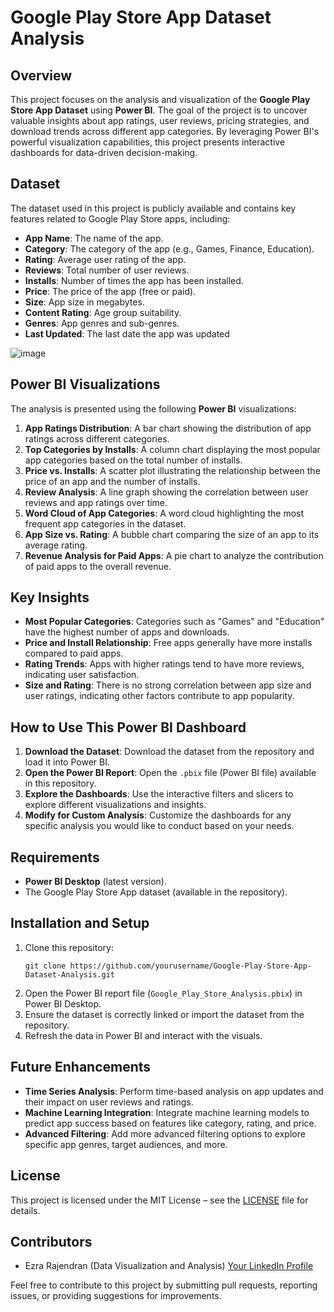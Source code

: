 # Google Play Store App Dataset Analysis

## Overview
This project focuses on the analysis and visualization of the **Google Play Store App Dataset** using **Power BI**. The goal of the project is to uncover valuable insights about app ratings, user reviews, pricing strategies, and download trends across different app categories. By leveraging Power BI's powerful visualization capabilities, this project presents interactive dashboards for data-driven decision-making.

## Dataset
The dataset used in this project is publicly available and contains key features related to Google Play Store apps, including:
- **App Name**: The name of the app.
- **Category**: The category of the app (e.g., Games, Finance, Education).
- **Rating**: Average user rating of the app.
- **Reviews**: Total number of user reviews.
- **Installs**: Number of times the app has been installed.
- **Price**: The price of the app (free or paid).
- **Size**: App size in megabytes.
- **Content Rating**: Age group suitability.
- **Genres**: App genres and sub-genres.
- **Last Updated**: The last date the app was updated

![image](https://github.com/user-attachments/assets/73cf66a4-6acb-4753-ba93-59b644674916)


## Power BI Visualizations
The analysis is presented using the following **Power BI** visualizations:
1. **App Ratings Distribution**: A bar chart showing the distribution of app ratings across different categories.
2. **Top Categories by Installs**: A column chart displaying the most popular app categories based on the total number of installs.
3. **Price vs. Installs**: A scatter plot illustrating the relationship between the price of an app and the number of installs.
4. **Review Analysis**: A line graph showing the correlation between user reviews and app ratings over time.
5. **Word Cloud of App Categories**: A word cloud highlighting the most frequent app categories in the dataset.
6. **App Size vs. Rating**: A bubble chart comparing the size of an app to its average rating.
7. **Revenue Analysis for Paid Apps**: A pie chart to analyze the contribution of paid apps to the overall revenue.

## Key Insights
- **Most Popular Categories**: Categories such as "Games" and "Education" have the highest number of apps and downloads.
- **Price and Install Relationship**: Free apps generally have more installs compared to paid apps.
- **Rating Trends**: Apps with higher ratings tend to have more reviews, indicating user satisfaction.
- **Size and Rating**: There is no strong correlation between app size and user ratings, indicating other factors contribute to app popularity.

## How to Use This Power BI Dashboard
1. **Download the Dataset**: Download the dataset from the repository and load it into Power BI.
2. **Open the Power BI Report**: Open the `.pbix` file (Power BI file) available in this repository.
3. **Explore the Dashboards**: Use the interactive filters and slicers to explore different visualizations and insights.
4. **Modify for Custom Analysis**: Customize the dashboards for any specific analysis you would like to conduct based on your needs.

## Requirements
- **Power BI Desktop** (latest version).
- The Google Play Store App dataset (available in the repository).

## Installation and Setup
1. Clone this repository:
   ```
   git clone https://github.com/yourusername/Google-Play-Store-App-Dataset-Analysis.git
   ```
2. Open the Power BI report file (`Google_Play_Store_Analysis.pbix`) in Power BI Desktop.
3. Ensure the dataset is correctly linked or import the dataset from the repository.
4. Refresh the data in Power BI and interact with the visuals.

## Future Enhancements
- **Time Series Analysis**: Perform time-based analysis on app updates and their impact on user reviews and ratings.
- **Machine Learning Integration**: Integrate machine learning models to predict app success based on features like category, rating, and price.
- **Advanced Filtering**: Add more advanced filtering options to explore specific app genres, target audiences, and more.

## License
This project is licensed under the MIT License – see the [LICENSE](LICENSE) file for details.

## Contributors
- Ezra Rajendran (Data Visualization and Analysis) [Your LinkedIn Profile](https://www.linkedin.com/in/ezra-rajendran-788380218)

Feel free to contribute to this project by submitting pull requests, reporting issues, or providing suggestions for improvements.
